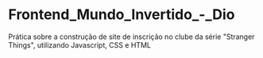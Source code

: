 # Frontend_Mundo_Invertido_-_Dio
Prática sobre a construção de site de inscrição no clube da série "Stranger Things", utilizando Javascript, CSS e HTML
